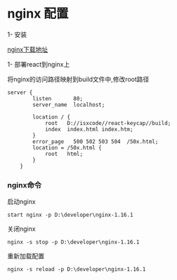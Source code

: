 # nginx 配置

1- 安装

[nginx下载地址](http://nginx.org/en/download.html)

1- 部署react到nginx上

将nginx的访问路径映射到build文件中,修改root路径

```
server {
        listen       80;
        server_name  localhost;
        
        location / {
            root   D://isxcode//react-keycap//build;    
            index  index.html index.htm;
        }
        error_page   500 502 503 504  /50x.html;
        location = /50x.html {
            root   html;
        }
    }
```


### nginx命令

启动nginx
```shell script
start nginx -p D:\developer\nginx-1.16.1
```

关闭nginx
```shell script
nginx -s stop -p D:\developer\nginx-1.16.1
```

重新加载配置
```shell script
nginx -s reload -p D:\developer\nginx-1.16.1
```
